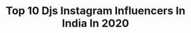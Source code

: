 ---
title: Top 10 Djs Instagram Influencers In India In 2020
description: >-
  Find top djs Instagram influencers in India in 2020. Most popular hashtags: #music #dj #djlife #travel.
platform: Instagram
profiles:
  - username: "djolaras"
    fullname: >-
      DJ OLA RAS
    location: "India"
    followers: 68199
    engagement: 138
    commentsToLikes: 0.049053
    id: ck6uezeditxm60j71tfwbk5kj
    verified: false
    hashtags: ""
  - username: "djbandcamp"
    fullname: >-
      DJ Bandcamp
    location: "India"
    followers: 22452
    engagement: 245
    commentsToLikes: 0.051180
    id: ck13brc6ewsuw0i19htv8d4np
    verified: false
    hashtags: "#technics1200, #nbaallstar, #weliketopardi, #godisgreat"
  - username: "djsyrahofficial"
    fullname: >-
      Dj Syrah
    location: "India"
    followers: 45262
    engagement: 239
    commentsToLikes: 0.009145
    id: ck0vz2cxb6xu30i19730s8zzo
    verified: false
    hashtags: "#nye2020, #vol11, #indore, #saudakharakhara"
  - username: "djshireen"
    fullname: >-
      CLUB QUEEN 👑 DJ SHIREEN  👑
    location: "India"
    followers: 82920
    engagement: 179
    commentsToLikes: 0.027923
    id: ck15qo4nh3tbi0i19x56vzbkm
    verified: false
    hashtags: "#badshah, #stage, #smoke, #spreadthelove"
  - username: "dj_youbiz_official"
    fullname: >-
      DJ YOUBIZ OFFICIAL
    location: "India"
    followers: 5081
    engagement: 1618
    commentsToLikes: 0.036289
    id: ck5qbijaals8o0i11rwu200xy
    verified: false
    hashtags: "#tattoo, #limitededition, #party, #prodj"
  - username: "shanayas_"
    fullname: >-
      Shanaya S
    location: "India"
    followers: 71305
    engagement: 248
    commentsToLikes: 0.049077
    id: ck0ucofechbvp0i19s4l355cd
    verified: true
    hashtags: "#parfum, #girlvglobe, #axeindia, #carousel"
  - username: "chahat.dalal"
    fullname: >-
      Chahat Dalal
    location: "India"
    followers: 16595
    engagement: 444
    commentsToLikes: 0.023585
    id: ck5zz7m53b8at0i14su04zuq3
    verified: false
    hashtags: "#nomakeup, #beyourself, #cheeseburger, #homeblog"
  - username: "shutter.shastry"
    fullname: >-
      Prathviraj Shastry
    location: "India"
    followers: 3104
    engagement: 2016
    commentsToLikes: 0.034137
    id: ck55kd9m6z1s70i11fnjjmpad
    verified: false
    hashtags: "#progressivemetal, #softrock, #trapnation, #wideangle"
  - username: "sunix_thakor"
    fullname: >-
      Sunix Thakor
    location: "India"
    followers: 16094
    engagement: 711
    commentsToLikes: 0.032898
    id: ck6tizoau1qje0j714ah4cl6y
    verified: true
    hashtags: "#mashup, #speedrecords, #colorgrading, #wanderlust"
  - username: "debdrumpower"
    fullname: >-
      Gautam Deb
    location: "India"
    followers: 5764
    engagement: 1255
    commentsToLikes: 0.021307
    id: ck6tzkvkwaast0j71cm9erdsu
    verified: false
    hashtags: "#meinl, #rudiments, #drumshed, #instadaily"
---